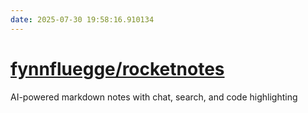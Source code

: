 ```yaml
---
date: 2025-07-30 19:58:16.910134
---
```


# [fynnfluegge/rocketnotes](https://github.com/fynnfluegge/rocketnotes)

AI-powered markdown notes with chat, search, and code highlighting
